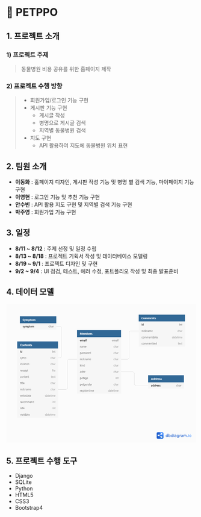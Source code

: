 # :dog: PETPPO

## 	1. 프로젝트 소개

### 1) 프로젝트 주제

> 동물병원 비용 공유를 위한 홈페이지 제작

### 2) 프로젝트 수행 방향

> - 회원가입/로그인 기능 구현
> - 게시판 기능 구현
>   - 게시글 작성
>   - 병명으로 게시글 검색
>   - 지역별 동물병원 검색
> - 지도 구현
>   - API 활용하여 지도에 동물병원 위치 표현

## 	2. 팀원 소개

- **이동화** : 홈페이지 디자인, 게시판 작성 기능 및 병명 별 검색 기능, 마이페이지 기능 구현
- **이영현** : 로그인 기능 및 추천 기능 구현
- **안수빈** : API 활용 지도 구현 및 지역별 검색 기능 구현
- **박주영** : 회원가입 기능 구현 

## 	3. 일정

- **8/11 ~ 8/12** : 주제 선정 및 일정 수립
- **8/13 ~ 8/18** : 프로젝트 기획서 작성 및 데이터베이스 모델링 
- **8/19 ~ 9/1** : 프로젝트 디자인 및 구현 
- **9/2 ~ 9/4** : UI 점검, 테스트, 에러 수정, 포트폴리오 작성 및 최종 발표준비 

## 	4. 데이터 모델

![데이터모델링](/dbmodel.png)

## 5. 프로젝트 수행 도구

- Django
- SQLite
- Python
- HTML5
- CSS3
- Bootstrap4
